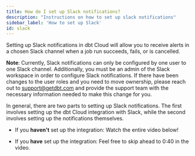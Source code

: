 ```yaml
---
title: How do I set up Slack notifications?
description: "Instructions on how to set up slack notifications"
sidebar_label: 'How to set up Slack'
id: slack
---
```


Setting up Slack notifications in dbt Cloud will allow you to receive alerts in a chosen Slack channel when a job run succeeds, fails, or is cancelled.

**Note**: Currently, Slack notifications can only be configured by one user to one Slack channel. Additionally, you must be an admin of the Slack workspace in order to configure Slack notifications. If there have been changes to the user roles and you need to move ownership, please reach out to support@getdbt.com and provide the support team with the necessary information needed to make this change for you.

In general, there are two parts to setting up Slack notifications. The first involves setting up the dbt Cloud integration with Slack, while the second involves setting up the notifications themselves.

- If you **haven't** set up the integration: Watch the entire video below!

 - If you **have** set up the integration: Feel free to skip ahead to 0:40 in the video.

 <LoomVideo id="80f368e6d03d483282970b2cbc4abf78" />
